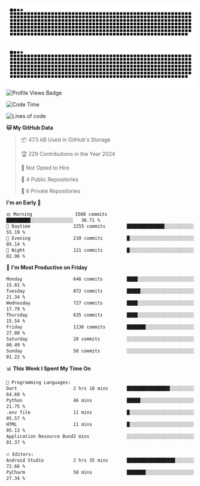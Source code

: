 <img src="https://github.com/nielsbaggerman/nielsbaggerman/blob/output/github-contribution-grid-snake.svg#gh-light-mode-only" alt="GitHub Snake Light">
<img src="https://github.com/nielsbaggerman/nielsbaggerman/blob/output/github-contribution-grid-snake-dark.svg#gh-dark-mode-only" alt="GitHub Snake Dark">
<img src="https://komarev.com/ghpvc/?username=nielsbaggerman&amp;label=Profile+Views" alt="Profile Views Badge" />

<!--START_SECTION:waka-->
![Code Time](http://img.shields.io/badge/Code%20Time-2%2C100%20hrs%2051%20mins-blue)

![Lines of code](https://img.shields.io/badge/From%20Hello%20World%20I%27ve%20Written-7.3%20million%20lines%20of%20code-blue)

**🐱 My GitHub Data** 

> 📦 47.5 kB Used in GitHub's Storage 
 > 
> 🏆 229 Contributions in the Year 2024
 > 
> 🚫 Not Opted to Hire
 > 
> 📜 4 Public Repositories 
 > 
> 🔑 6 Private Repositories 
 > 
**I'm an Early 🐤** 

```text
🌞 Morning                1500 commits        █████████░░░░░░░░░░░░░░░░   36.71 % 
🌆 Daytime                2255 commits        ██████████████░░░░░░░░░░░   55.19 % 
🌃 Evening                210 commits         █░░░░░░░░░░░░░░░░░░░░░░░░   05.14 % 
🌙 Night                  121 commits         █░░░░░░░░░░░░░░░░░░░░░░░░   02.96 % 
```
📅 **I'm Most Productive on Friday** 

```text
Monday                   646 commits         ████░░░░░░░░░░░░░░░░░░░░░   15.81 % 
Tuesday                  872 commits         █████░░░░░░░░░░░░░░░░░░░░   21.34 % 
Wednesday                727 commits         ████░░░░░░░░░░░░░░░░░░░░░   17.79 % 
Thursday                 635 commits         ████░░░░░░░░░░░░░░░░░░░░░   15.54 % 
Friday                   1136 commits        ███████░░░░░░░░░░░░░░░░░░   27.80 % 
Saturday                 20 commits          ░░░░░░░░░░░░░░░░░░░░░░░░░   00.49 % 
Sunday                   50 commits          ░░░░░░░░░░░░░░░░░░░░░░░░░   01.22 % 
```


📊 **This Week I Spent My Time On** 

```text
💬 Programming Languages: 
Dart                     2 hrs 18 mins       ████████████████░░░░░░░░░   64.60 % 
Python                   46 mins             █████░░░░░░░░░░░░░░░░░░░░   21.75 % 
.env file                11 mins             █░░░░░░░░░░░░░░░░░░░░░░░░   05.57 % 
HTML                     11 mins             █░░░░░░░░░░░░░░░░░░░░░░░░   05.13 % 
Application Resource Bund2 mins              ░░░░░░░░░░░░░░░░░░░░░░░░░   01.37 % 

🔥 Editors: 
Android Studio           2 hrs 35 mins       ██████████████████░░░░░░░   72.66 % 
PyCharm                  58 mins             ███████░░░░░░░░░░░░░░░░░░   27.34 % 
```


<!--END_SECTION:waka-->
